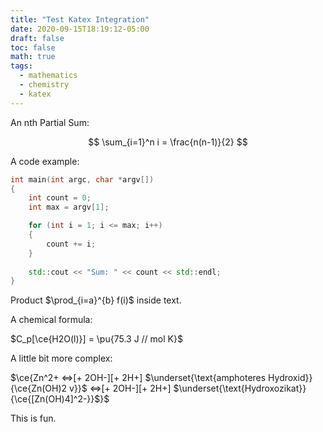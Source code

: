 ```yaml
---
title: "Test Katex Integration"
date: 2020-09-15T18:19:12-05:00
draft: false
toc: false
math: true
tags:
  - mathematics
  - chemistry
  - katex
---
```


An nth Partial Sum:

$$
\sum_{i=1}^n i = \frac{n(n-1)}{2}
$$

A code example:

```cpp
int main(int argc, char *argv[]) 
{
	int count = 0;
	int max = argv[1];

	for (int i = 1; i <= max; i++) 
	{
		count += i;
	}
	
	std::cout << "Sum: " << count << std::endl;
}
```

Product $\prod_{i=a}^{b} f(i)$ inside text.

A chemical formula: 

$C_p[\ce{H2O(l)}] = \pu{75.3 J // mol K}$

A little bit more complex:

$\ce{Zn^2+  <=>[+ 2OH-][+ 2H+]  $\underset{\text{amphoteres Hydroxid}}{\ce{Zn(OH)2 v}}$  <=>[+ 2OH-][+ 2H+]  $\underset{\text{Hydroxozikat}}{\ce{[Zn(OH)4]^2-}}$}$

This is fun.